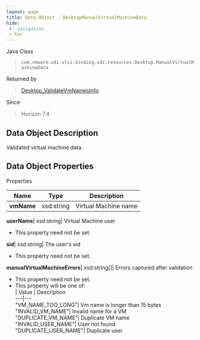 ```yaml
---
layout: page
title: Data Object - DesktopManualVirtualMachineData
hide:
 #- navigation
 - toc
---
```






Java Class  
> `com.vmware.vdi.vlsi.binding.vdi.resources.Desktop.ManualVirtualMachineData`

Returned by  
> [Desktop_ValidateVmNamesInfo](vdi.resources.Desktop.md#validateVmNamesInfo)

Since  
> Horizon 7.4


## Data Object Description 

Validated virtual machine data. 

## Data Object Properties

Properties

Name |  Type |  Description   
---|---|---  
**vmName**|  xsd:string|  Virtual Machine name   
  
**userName**|  xsd:string|  Virtual Machine user   


 * This property need not be set.

  
**sid**|  xsd:string|  The user's sid   


 * This property need not be set.

  
**manualVirtualMachineErrors**|  xsd:string[]|  Errors captured after validation   


 * This property need not be set.
  * This property will be one of:  
|  Value |  Description   
---|---  
"VM_NAME_TOO_LONG"| Vm name is longer than 15 bytes  
"INVALID_VM_NAME"| Invalid name for a VM  
"DUPLICATE_VM_NAME"| Duplicate VM name  
"INVALID_USER_NAME"| User not found  
"DUPLICATE_USER_NAME"| Duplicate user  

  
  
  
   
  
  
